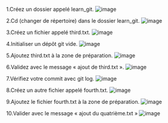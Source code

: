 1.Créez un dossier appelé learn_git.
![image](https://github.com/user-attachments/assets/5c7c62f2-3ac5-4e1b-bd15-46f4c73f5d4a)


2.Cd (changer de répertoire) dans le dossier learn_git.
![image](https://github.com/user-attachments/assets/cec0428b-ca7b-42d2-8d83-09bf06c69734)


3.Créez un fichier appelé third.txt.
![image](https://github.com/user-attachments/assets/9113c6bb-aca5-4b1f-b3f1-2b715438042e)


4.Initialiser un dépôt git vide.
![image](https://github.com/user-attachments/assets/0c60e6e2-c25b-4d83-a4f6-46e362b31a0c)

5.Ajoutez third.txt à la zone de préparation.
![image](https://github.com/user-attachments/assets/057f28ea-6b8d-4807-98bb-49823e9f5d46)


6.Validez avec le message « ajout de third.txt ».
![image](https://github.com/user-attachments/assets/d032dbaa-d9c8-4543-b9b5-0f77c64c5f57)


7.Vérifiez votre commit avec git log.
![image](https://github.com/user-attachments/assets/b5bb4359-9bc0-4d24-a697-1a8d61f9eccd)


8.Créez un autre fichier appelé fourth.txt.
![image](https://github.com/user-attachments/assets/02005157-8883-4156-8ec3-53cfa6ded36c)


9.Ajoutez le fichier fourth.txt à la zone de préparation.
![image](https://github.com/user-attachments/assets/90c59267-2497-447e-ace4-3189171206b3)


10.Valider avec le message « ajout du quatrième.txt »
![image](https://github.com/user-attachments/assets/7724a902-5927-4e23-b5d4-74c490261749)




